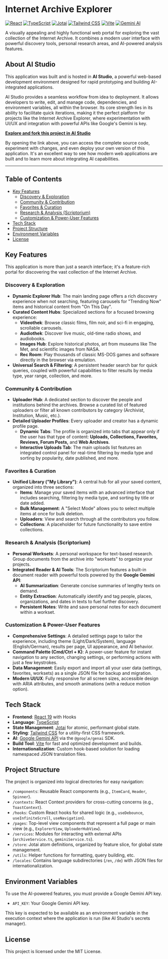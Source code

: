 # Internet Archive Explorer

[![React](https://img.shields.io/badge/React-19-blue?logo=react)](https://react.dev/) [![TypeScript](https://img.shields.io/badge/TypeScript-5.x-blue?logo=typescript)](https://www.typescriptlang.org/) [![Jotai](https://img.shields.io/badge/Jotai-2.x-blue)](https://jotai.org/) [![Tailwind CSS](https://img.shields.io/badge/Tailwind_CSS-3.x-blue?logo=tailwindcss)](https://tailwindcss.com/) [![Vite](https://img.shields.io/badge/Vite-5.x-purple?logo=vite)](https://vitejs.dev/) [![Gemini AI](https://img.shields.io/badge/AI-Gemini-blue?logo=google)](https://ai.google.dev/)

A visually appealing and highly functional web portal for exploring the vast collection of the Internet Archive. It combines a modern user interface with powerful discovery tools, personal research areas, and AI-powered analysis features.

## About AI Studio

This application was built and is hosted in **AI Studio**, a powerful web-based development environment designed for rapid prototyping and building AI-integrated applications.

AI Studio provides a seamless workflow from idea to deployment. It allows developers to write, edit, and manage code, dependencies, and environment variables, all within the browser. Its core strength lies in its ability to facilitate quick iterations, making it the perfect platform for projects like the Internet Archive Explorer, where experimentation with UI/UX and integration with powerful APIs like Google's Gemini is key.

**[Explore and fork this project in AI Studio](https://ai.studio/apps/drive/1GWHcbnmh7qZKnqj_rXUyrQYBzkoCJ4E-)**

By opening the link above, you can access the complete source code, experiment with changes, and even deploy your own version of this application. It's an excellent way to see how modern web applications are built and to learn more about integrating AI capabilities.

---
## Table of Contents
- [Key Features](#key-features)
  - [Discovery & Exploration](#discovery--exploration)
  - [Community & Contribution](#community--contribution)
  - [Favorites & Curation](#favorites--curation)
  - [Research & Analysis (Scriptorium)](#research--analysis-scriptorium)
  - [Customization & Power-User Features](#customization--power-user-features)
- [Tech Stack](#tech-stack)
- [Project Structure](#project-structure)
- [Environment Variables](#environment-variables)
- [License](#license)


## Key Features

This application is more than just a search interface; it's a feature-rich portal for discovering the vast collection of the Internet Archive.

### Discovery & Exploration
-   **Dynamic Explorer Hub**: The main landing page offers a rich discovery experience when not searching, featuring carousels for "Trending Now" items and historical content from "On This Day".
-   **Curated Content Hubs**: Specialized sections for a focused browsing experience:
    -   **Videothek**: Browse classic films, film noir, and sci-fi in engaging, scrollable carousels.
    -   **Audiothek**: Discover live music, old-time radio shows, and audiobooks.
    -   **Images Hub**: Explore historical photos, art from museums like The Met, and scientific images from NASA.
    -   **Rec Room**: Play thousands of classic MS-DOS games and software directly in the browser via emulation.
-   **Universal Search & Filtering**: A persistent header search bar for quick queries, coupled with powerful capabilities to filter results by media type, year range, collection, and more.

### Community & Contribution
-   **Uploader Hub**: A dedicated section to discover the people and institutions behind the archives. Browse a curated list of featured uploaders or filter all known contributors by category (Archivist, Institution, Music, etc.).
-   **Detailed Uploader Profiles**: Every uploader and creator has a dynamic profile page.
    -   **Dynamic Tabs**: The profile is organized into tabs that appear only if the user has that type of content: **Uploads, Collections, Favorites, Reviews, Forum Posts,** and **Web Archives**.
    -   **Interactive Uploads Tab**: The main uploads list features an integrated control panel for real-time filtering by media type and sorting by popularity, date published, and more.

### Favorites & Curation
-   **Unified Library ("My Library")**: A central hub for all your saved content, organized into three sections:
    -   **Items**: Manage your saved items with an advanced interface that includes searching, filtering by media type, and sorting by title or date added.
    -   **Bulk Management**: A "Select Mode" allows you to select multiple items at once for bulk deletion.
    -   **Uploaders**: View and search through all the contributors you follow.
    -   **Collections**: A placeholder for future functionality to save entire collections.

### Research & Analysis (Scriptorium)
-   **Personal Worksets**: A personal workspace for text-based research. Group documents from the archive into "worksets" to organize your projects.
-   **Integrated Reader & AI Tools**: The Scriptorium features a built-in document reader with powerful tools powered by the **Google Gemini API**:
    -   **AI Summarization**: Generate concise summaries of lengthy texts on demand.
    -   **Entity Extraction**: Automatically identify and tag people, places, organizations, and dates in texts to fuel further discovery.
    -   **Persistent Notes**: Write and save personal notes for each document within a workset.

### Customization & Power-User Features
-   **Comprehensive Settings**: A detailed settings page to tailor the experience, including theme (Light/Dark/System), language (English/German), results per page, UI appearance, and AI behavior.
-   **Command Palette (Cmd/Ctrl + K)**: A power-user feature for instant navigation to any section, changing settings, or performing actions with just a few keystrokes.
-   **Data Management**: Easily export and import all your user data (settings, favorites, worksets) as a single JSON file for backup and migration.
-   **Modern UI/UX**: Fully responsive for all screen sizes, accessible design with ARIA attributes, and smooth animations (with a reduce motion option).


## Tech Stack

-   **Frontend**: [React 19](https://react.dev/) with Hooks
-   **Language**: [TypeScript](https://www.typescriptlang.org/)
-   **State Management**: [Jotai](https://jotai.org/) for atomic, performant global state.
-   **Styling**: [Tailwind CSS](https://tailwindcss.com/) for a utility-first CSS framework.
-   **AI**: [Google Gemini API](https://ai.google.dev/) via the `@google/genai` SDK.
-   **Build Tool**: [Vite](https://vitejs.dev/) for fast and optimized development and builds.
-   **Internationalization**: Custom hook-based solution for loading namespaced JSON translation files.

## Project Structure

The project is organized into logical directories for easy navigation:

-   `/components`: Reusable React components (e.g., `ItemCard`, `Header`, `Spinner`).
-   `/contexts`: React Context providers for cross-cutting concerns (e.g., `ToastContext`).
-   `/hooks`: Custom React hooks for shared logic (e.g., `useDebounce`, `useInfiniteScroll`, `useNavigation`).
-   `/pages`: Top-level view components that represent a full page or main view (e.g., `ExplorerView`, `UploaderHubView`).
-   `/services`: Modules for interacting with external APIs (`archiveService.ts`, `geminiService.ts`).
-   `/store`: Jotai atom definitions, organized by feature slice, for global state management.
-   `/utils`: Helper functions for formatting, query building, etc.
-   `/locales`: Contains language subdirectories (`/en`, `/de`) with JSON files for internationalization.

## Environment Variables

To use the AI-powered features, you must provide a Google Gemini API key.

-   `API_KEY`: Your Google Gemini API key.

This key is expected to be available as an environment variable in the execution context where the application is run (like AI Studio's secrets manager).

## License

This project is licensed under the MIT License.
